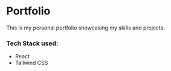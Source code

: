 # Portfolio
This is my personal portfolio showcasing my skills and projects.

### Tech Stack used:
- React
- Tailwind CSS